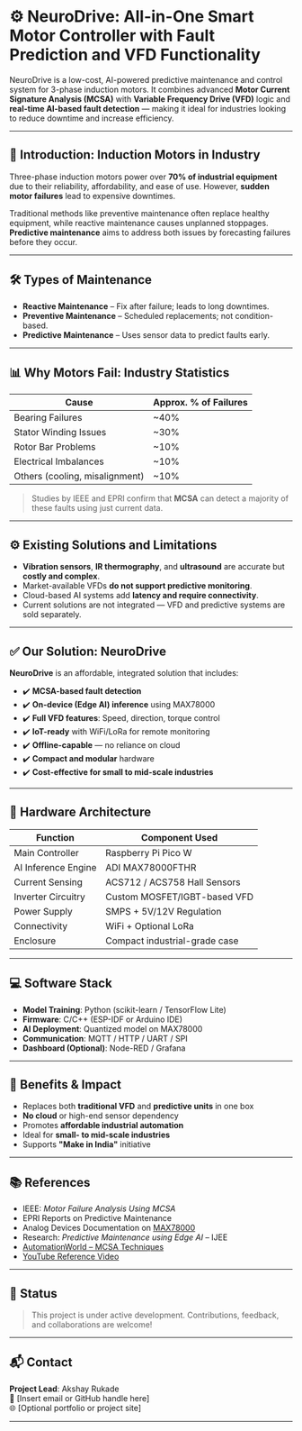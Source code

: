 # ⚙️ NeuroDrive: All-in-One Smart Motor Controller with Fault Prediction and VFD Functionality

NeuroDrive is a low-cost, AI-powered predictive maintenance and control system for 3-phase induction motors. It combines advanced **Motor Current Signature Analysis (MCSA)** with **Variable Frequency Drive (VFD)** logic and **real-time AI-based fault detection** — making it ideal for industries looking to reduce downtime and increase efficiency.

---

## 🧠 Introduction: Induction Motors in Industry

Three-phase induction motors power over **70% of industrial equipment** due to their reliability, affordability, and ease of use. However, **sudden motor failures** lead to expensive downtimes.

Traditional methods like preventive maintenance often replace healthy equipment, while reactive maintenance causes unplanned stoppages. **Predictive maintenance** aims to address both issues by forecasting failures before they occur.

---

## 🛠️ Types of Maintenance

- **Reactive Maintenance** – Fix after failure; leads to long downtimes.
- **Preventive Maintenance** – Scheduled replacements; not condition-based.
- **Predictive Maintenance** – Uses sensor data to predict faults early.

---

## 📊 Why Motors Fail: Industry Statistics

| Cause                           | Approx. % of Failures |
|--------------------------------|------------------------|
| Bearing Failures               | ~40%                   |
| Stator Winding Issues          | ~30%                   |
| Rotor Bar Problems             | ~10%                   |
| Electrical Imbalances          | ~10%                   |
| Others (cooling, misalignment) | ~10%                   |

> Studies by IEEE and EPRI confirm that **MCSA** can detect a majority of these faults using just current data.

---

## ⚙️ Existing Solutions and Limitations

- **Vibration sensors**, **IR thermography**, and **ultrasound** are accurate but **costly and complex**.
- Market-available VFDs **do not support predictive monitoring**.
- Cloud-based AI systems add **latency and require connectivity**.
- Current solutions are not integrated — VFD and predictive systems are sold separately.

---

## ✅ Our Solution: NeuroDrive

**NeuroDrive** is an affordable, integrated solution that includes:

- ✔️ **MCSA-based fault detection**  
- ✔️ **On-device (Edge AI) inference** using MAX78000  
- ✔️ **Full VFD features**: Speed, direction, torque control  
- ✔️ **IoT-ready** with WiFi/LoRa for remote monitoring  
- ✔️ **Offline-capable** — no reliance on cloud  
- ✔️ **Compact and modular** hardware  
- ✔️ **Cost-effective for small to mid-scale industries**

---

## 🔧 Hardware Architecture

| Function              | Component Used                 |
|----------------------|--------------------------------|
| Main Controller       | Raspberry Pi Pico W            |
| AI Inference Engine   | ADI MAX78000FTHR               |
| Current Sensing       | ACS712 / ACS758 Hall Sensors   |
| Inverter Circuitry    | Custom MOSFET/IGBT-based VFD   |
| Power Supply          | SMPS + 5V/12V Regulation       |
| Connectivity          | WiFi + Optional LoRa           |
| Enclosure             | Compact industrial-grade case  |

---

## 💻 Software Stack

- **Model Training**: Python (scikit-learn / TensorFlow Lite)
- **Firmware**: C/C++ (ESP-IDF or Arduino IDE)
- **AI Deployment**: Quantized model on MAX78000
- **Communication**: MQTT / HTTP / UART / SPI
- **Dashboard (Optional)**: Node-RED / Grafana

---

## 🚀 Benefits & Impact

- Replaces both **traditional VFD** and **predictive units** in one box
- **No cloud** or high-end sensor dependency
- Promotes **affordable industrial automation**
- Ideal for **small- to mid-scale industries**
- Supports **"Make in India"** initiative

---

## 📚 References

- IEEE: *Motor Failure Analysis Using MCSA*  
- EPRI Reports on Predictive Maintenance  
- Analog Devices Documentation on [MAX78000](https://www.analog.com/en/products/max78000.html)  
- Research: *Predictive Maintenance using Edge AI* – IJEE  
- [AutomationWorld – MCSA Techniques](https://www.automationworld.com/motor-health)  
- [YouTube Reference Video](https://youtu.be/JwZ5ffZk-fM?si=Ku0Zh-9ZKIV3ZWgZ)

---

## 📌 Status

> This project is under active development. Contributions, feedback, and collaborations are welcome!

---

## 📬 Contact

**Project Lead**: Akshay Rukade  
📧 [Insert email or GitHub handle here]  
🌐 [Optional portfolio or project site]

---

